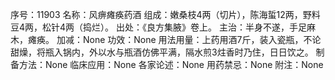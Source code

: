 序号：11903
名称：风痹瘫痪药酒
组成：嫩桑枝4两（切片），陈海蜇12两，野料豆4两，松针4两（捣烂）。
出处：《良方集腋》卷上。
主治：半身不遂，手足麻木，瘫痪。
加减：None
功效：None
用法用量：上药用酒7斤，装入瓷瓶，不论甜燥，将瓶入锅内，外以水与瓶酒仿佛平满，隔水煎3炷香时乃住，日日饮之。
制备方法：None
临床应用：None
各家论述：None
用药禁忌：None
附注：None
